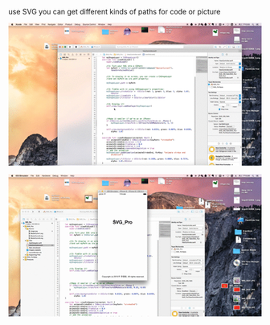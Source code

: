 use SVG you can get different kinds of paths for code or picture





![Demo Image](https://github.com/JackLeeMing/SVG_IOS_Path/blob/master/art/playerd.gif)










![Demo Image](https://github.com/JackLeeMing/SVG_IOS_Path/blob/master/art/ChinaMaps.gif)

